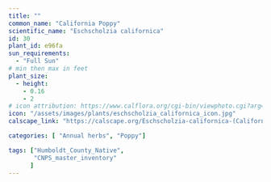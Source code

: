 ```yaml
---
title: ""
common_name: "California Poppy"
scientific_name: "Eschscholzia californica"
id: 30
plant_id: e96fa 
sun_requirements:
  - "Full Sun"
# min then max in feet
plant_size:
  - height: 
    - 0.16
    - 2
# icon attribution: https://www.calflora.org/cgi-bin/viewphoto.cgi?arg=/app/up/io/98/io29688-2.jpg 
icon: "/assets/images/plants/eschscholzia_californica_icon.jpg" 
calscape_link: "https://calscape.org/Eschscholzia-californica-(California-Poppy)"

categories: [ "Annual herbs", "Poppy"]

tags: ["Humboldt_County_Native",
       "CNPS_master_inventory"
      ]
---
```



